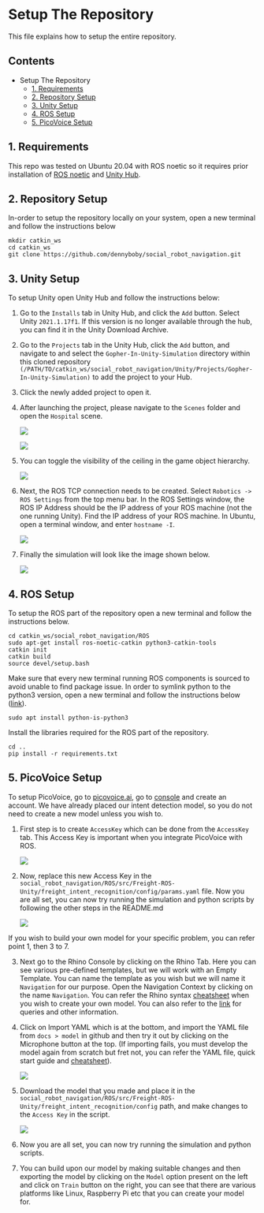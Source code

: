 # Setup The Repository
This file explains how to setup the entire repository.

## Contents
- Setup The Repository
  - [1. Requirements](#1-requirements)
  - [2. Repository Setup](#2-repository-setup)
  - [3. Unity Setup](#3-unity-setup)
  - [4. ROS Setup](#4-ros-setup)
  - [5. PicoVoice Setup](#5-picovoice-setup)

## 1. Requirements
This repo was tested on Ubuntu 20.04 with ROS noetic so it requires prior installation of [ROS noetic](http://wiki.ros.org/noetic/Installation/Ubuntu) and [Unity Hub](https://unity.com/download).

## 2. Repository Setup
In-order to setup the repository locally on your system, open a new terminal and follow the instructions below

    mkdir catkin_ws
    cd catkin_ws
    git clone https://github.com/dennyboby/social_robot_navigation.git

## 3. Unity Setup
To setup Unity open Unity Hub and follow the instructions below:
1. Go to the `Installs` tab in Unity Hub, and click the `Add` button. Select Unity `2021.1.17f1`. If this version is no longer available through the hub, you can find it in the Unity Download Archive.
2. Go to the `Projects` tab in the Unity Hub, click the `Add` button, and navigate to and select the `Gopher-In-Unity-Simulation` directory within this cloned repository `(/PATH/TO/catkin_ws/social_robot_navigation/Unity/Projects/Gopher-In-Unity-Simulation)` to add the project to your Hub.
3. Click the newly added project to open it.
4. After launching the project, please navigate to the `Scenes` folder and open the `Hospital` scene.

    ![](docs/img/scenes.png)

    ![](docs/img/hospital.png)

5. You can toggle the visibility of the ceiling in the game object hierarchy.

    ![](docs/img/visibility.png)

6. Next, the ROS TCP connection needs to be created. Select `Robotics -> ROS Settings` from the top menu bar. In the ROS Settings window, the ROS IP Address should be the IP address of your ROS machine (not the one running Unity). Find the IP address of your ROS machine. In Ubuntu, open a terminal window, and enter `hostname -I`.

    ![](docs/img/ros_settings.png)

7. Finally the simulation will look like the image shown below.

    ![](docs/img/unity_hospital.png)

## 4. ROS Setup
To setup the ROS part of the repository open a new terminal and follow the instructions below.

    cd catkin_ws/social_robot_navigation/ROS
    sudo apt-get install ros-noetic-catkin python3-catkin-tools
    catkin init
    catkin build
    source devel/setup.bash

Make sure that every new terminal running ROS components is sourced to avoid unable to find package issue.
In order to symlink python to the python3 version, open a new terminal and follow the instructions below ([link](https://packages.debian.org/sid/main/python-is-python3)).

    sudo apt install python-is-python3

Install the libraries required for the ROS part of the repository.

    cd ..
    pip install -r requirements.txt

## 5. PicoVoice Setup
To setup PicoVoice, go to [picovoice.ai](https://picovoice.ai/), go to [console](https://picovoice.ai/console/)  and create an account. We have already placed our intent detection model, so you do not need to create a new model unless you wish to.

1. First step is to create `AccessKey` which can be done from the `AccessKey` tab. This Access Key is important when you integrate PicoVoice with ROS.

    ![](docs/img/accesskey.png)

2. Now, replace this new Access Key in the `social_robot_navigation/ROS/src/Freight-ROS-Unity/freight_intent_recognition/config/params.yaml` file. Now you are all set, you can now try running the simulation and python scripts by following the other steps in the README.md

    ![](docs/img/configAccesskey.png)


If you wish to build your own model for your specific problem, you can refer point 1, then 3 to 7. 

3. Next go to the Rhino Console by clicking on the Rhino Tab. Here you can see various pre-defined templates, but we will work with an Empty Template. You can name the template as you wish but we will name it `Navigation` for our purpose. Open the Navigation Context by clicking on the name `Navigation`. You can refer the Rhino syntax [cheatsheet](https://picovoice.ai/docs/tips/syntax-cheat-sheet/) when you wish to create your own model. You can also refer to the [link](https://github.com/Picovoice) for queries and other information.

4. Click on Import YAML which is at the bottom, and import the YAML file from `docs > model` in github and then try it out by clicking on the Microphone button at the top.
(If importing fails, you must develop the model again from scratch but fret not, you can refer the YAML file, quick start guide and [cheatsheet](https://picovoice.ai/docs/tips/syntax-cheat-sheet/)).

    ![](docs/img/importYaml.png)


5.  Download the model that you made and place it in the `social_robot_navigation/ROS/src/Freight-ROS-Unity/freight_intent_recognition/config` path, and make changes to the `Access Key` in the script.

    ![](docs/img/configAccesskey.png)

6. Now you are all set, you can now try running the simulation and python scripts.

7. You can build upon our model by making suitable changes and then exporting the model by clicking on the `Model` option present on the left and click on `Train` button on the right, you can see that there are various platforms like Linux, Raspberry Pi etc that you can create your model for.

